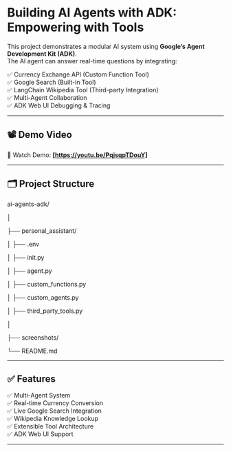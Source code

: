 # Building AI Agents with ADK: Empowering with Tools

This project demonstrates a modular AI system using **Google’s Agent Development Kit (ADK)**.  
The AI agent can answer real-time questions by integrating:

✅ Currency Exchange API (Custom Function Tool)  
✅ Google Search (Built-in Tool)  
✅ LangChain Wikipedia Tool (Third-party Integration)  
✅ Multi-Agent Collaboration  
✅ ADK Web UI Debugging & Tracing  

---

## 📽️ Demo Video

🎥 Watch Demo: **[https://youtu.be/PqjsqpTDouY]**

---

## 🗂️ Project Structure

ai-agents-adk/

│

├── personal_assistant/

│ ├── .env

│ ├── init.py

│ ├── agent.py

│ ├── custom_functions.py

│ ├── custom_agents.py

│ ├── third_party_tools.py

│

├── screenshots/

└── README.md


---

## ✅ Features
✅ Multi-Agent System  
✅ Real-time Currency Conversion  
✅ Live Google Search Integration  
✅ Wikipedia Knowledge Lookup  
✅ Extensible Tool Architecture  
✅ ADK Web UI Support  

---
